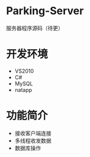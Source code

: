 # Parking-Server
  服务器程序源码（待更）

# 开发环境
- VS2010
- C#
- MySQL
- natapp

# 功能简介
- 接收客户端连接
- 多线程收发数据
- 数据库操作


